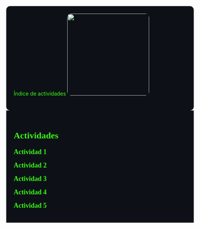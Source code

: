 <!-- Contenedor principal del índice -->
<div style="background-color:#0d1117; color:#39FF14; padding:20px; border-radius:10px;>
  <h1 style="font-weight:900; font-family:Consolas; font-size:32px; letter-spacing:2px; margin-bottom:20px; color:#39FF14;">
    Índice de actividades
  </h1>
  <img src="../imgs/Indice.png" width="220" style="margin-bottom:20px; border-radius:8px; border-radius:10px;" />
</div>

<!-- Listado de actividades -->
<div style="background-color:#0d1117; color:#39FF14; padding:20px; font-family:Consolas;">
  <h2 style="font-weight:900; margin-bottom:20px; font-size:24px;">
    Actividades
  </h2>

  <ul style="list-style: none; padding:0; margin:0 auto; max-width:600px;">
    <li style="margin-bottom:15px; font-size:18px;">
      <a href="https://adrian-623.github.io/PortafolioA/Ing_Mecatronica/Introducci%C3%B3n_a_la_mecatr%C3%B3nica/Actividades/Actividad_1/"
         style="color:#39FF14; text-decoration:none; font-weight:700; transition:0.3s;">
        Actividad 1
      </a>
    </li>
    <li style="margin-bottom:15px; font-size:18px;">
      <a href="https://adrian-623.github.io/PortafolioA/Ing_Mecatronica/Introducci%C3%B3n_a_la_mecatr%C3%B3nica/Actividades/Actividad_2/"
         style="color:#39FF14; text-decoration:none; font-weight:700; transition:0.3s;">
        Actividad 2
      </a>
    </li>
    <li style="margin-bottom:15px; font-size:18px;">
      <a href="https://adrian-623.github.io/PortafolioA/Ing_Mecatronica/Introducci%C3%B3n_a_la_mecatr%C3%B3nica/Actividades/Actividad_3/"
         style="color:#39FF14; text-decoration:none; font-weight:700; transition:0.3s;">
        Actividad 3
      </a>
    </li>
    <li style="margin-bottom:15px; font-size:18px;">
      <a href="https://adrian-623.github.io/PortafolioA/Ing_Mecatronica/Introducci%C3%B3n_a_la_mecatr%C3%B3nica/Actividades/Actividad_4/"
         style="color:#39FF14; text-decoration:none; font-weight:700; transition:0.3s;">
        Actividad 4
      </a>
    </li>
    <li style="margin-bottom:15px; font-size:18px;">
      <a href="https://adrian-623.github.io/PortafolioA/Ing_Mecatronica/Introducci%C3%B3n_a_la_mecatr%C3%B3nica/Actividades/Actividad_5/"
         style="color:#39FF14; text-decoration:none; font-weight:700; transition:0.3s;">
        Actividad 5
      </a>
    </li>
  </ul>

  <script>
    // Hover efecto para los links
    const links = document.querySelectorAll('a');
    links.forEach(link => {
      link.addEventListener('mouseover', () => link.style.color = '#00FFCC');
      link.addEventListener('mouseout', () => link.style.color = '#39FF14');
    });
  </script>
</div>
